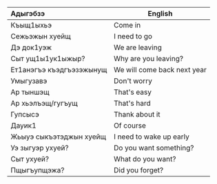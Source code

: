 | Адыгэбзэ                 | English                     |
| :----------------------- | --------------------------- |
| Къыщ1ыхьэ                | Come in                     |
| Сежьэжын хуейщ           | I need to go                |
| Дэ док1уэж               | We are leaving              |
| Сыт ущ1ы1ук1ыжыр?        | Why are you leaving?        |
| Ет1анэгъэ къэдгъэзэжынущ | We will come back next year |
| Умыгузавэ                | Don't worry                 |
| Ар тыншэщ                | That's easy                 |
| Ар хьэлъэщ/гугъущ        | That's hard                 |
| Гупсысэ                  | Thank about it              |
| Дауик1                   | Of course                   |
| Жьыуэ сыкъэтэджын хуейщ  | I need to wake up early     |
| Уэ зыгуэр ухуей?         | Do you want something?      |
| Сыт ухуей?               | What do you want?           |
| Пщыгъупщэжа?             | Did you forget?             
